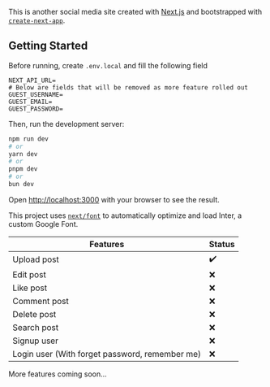 This is another social media site created with [Next.js](https://nextjs.org/) and bootstrapped with [`create-next-app`](https://github.com/vercel/next.js/tree/canary/packages/create-next-app).

## Getting Started
Before running, create `.env.local` and fill the following field
```env
NEXT_API_URL=
# Below are fields that will be removed as more feature rolled out
GUEST_USERNAME= 
GUEST_EMAIL=
GUEST_PASSWORD=
```

Then, run the development server:

```bash
npm run dev
# or
yarn dev
# or
pnpm dev
# or
bun dev
```

Open [http://localhost:3000](http://localhost:3000) with your browser to see the result.

This project uses [`next/font`](https://nextjs.org/docs/basic-features/font-optimization) to automatically optimize and load Inter, a custom Google Font.

| Features                                          | Status                |
|---------------------------------------------------|-----------------------|
| Upload post                                       | :heavy_check_mark:    |
| Edit post                                         | :x:                   |
| Like post                                         | :x:                   |
| Comment post                                      | :x:                   |
| Delete post                                       | :x:                   |
| Search post                                       | :x:                   |
| Signup user                                       | :x:                   |
| Login user (With forget password, remember me)    | :x:                   |

More features coming soon...